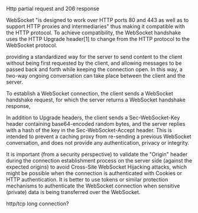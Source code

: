 Http partial request and 206 response


WebSocket "is designed to work over HTTP ports 80 and 443 as well as to support HTTP proxies and intermediaries" thus making it compatible with the HTTP protocol. To achieve compatibility, the WebSocket handshake uses the HTTP Upgrade header[1] to change from the HTTP protocol to the WebSocket protocol.

providing a standardized way for the server to send content to the client without being first requested by the client, and allowing messages to be passed back and forth while keeping the connection open. In this way, a two-way ongoing conversation can take place between the client and the server.

To establish a WebSocket connection, the client sends a WebSocket handshake request, for which the server returns a WebSocket handshake response,

In addition to Upgrade headers, the client sends a Sec-WebSocket-Key header containing base64-encoded random bytes, and the server replies with a hash of the key in the Sec-WebSocket-Accept header. This is intended to prevent a caching proxy from re-sending a previous WebSocket conversation, and does not provide any authentication, privacy or integrity.

It is important (from a security perspective) to validate the "Origin" header during the connection establishment process on the server side (against the expected origins) to avoid Cross-Site WebSocket Hijacking attacks, which might be possible when the connection is authenticated with Cookies or HTTP authentication. It is better to use tokens or similar protection mechanisms to authenticate the WebSocket connection when sensitive (private) data is being transferred over the WebSocket.

http/tcp long connection?
